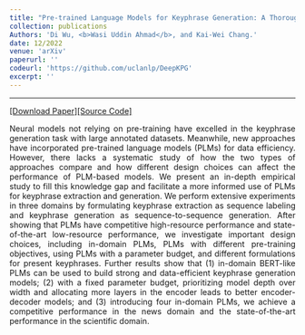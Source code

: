 ```yaml
---
title: "Pre-trained Language Models for Keyphrase Generation: A Thorough Empirical Study"
collection: publications
Authors: 'Di Wu, <b>Wasi Uddin Ahmad</b>, and Kai-Wei Chang.'
date: 12/2022
venue: 'arXiv'
paperurl: ''
codeurl: 'https://github.com/uclanlp/DeepKPG'
excerpt: ''
---
```

---
<a href='' target="_blank">[Download Paper]</a><a href='https://github.com/uclanlp/DeepKPG' target="_blank">[Source Code]</a>

<p align="justify">
Neural models not relying on pre-training have excelled in the keyphrase generation task with large annotated datasets. Meanwhile, new approaches have 
  incorporated pre-trained language models (PLMs) for data efficiency. However, there lacks a systematic study of how the two types of approaches compare 
  and how different design choices can affect the performance of PLM-based models. We present an in-depth empirical study to fill this knowledge gap and 
  facilitate a more informed use of PLMs for keyphrase extraction and generation. We perform extensive experiments in three domains by formulating 
  keyphrase extraction as sequence labeling and keyphrase generation as sequence-to-sequence generation. After showing that PLMs have competitive 
  high-resource performance and state-of-the-art low-resource performance, we investigate important design choices, including in-domain PLMs, PLMs with 
  different pre-training objectives, using PLMs with a parameter budget, and different formulations for present keyphrases. Further results show that 
  (1) in-domain BERT-like PLMs can be used to build strong and data-efficient keyphrase generation models; (2) with a fixed parameter budget, prioritizing 
  model depth over width and allocating more layers in the encoder leads to better encoder-decoder models; and (3) introducing four in-domain PLMs, we 
  achieve a competitive performance in the news domain and the state-of-the-art performance in the scientific domain.
</p>
